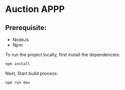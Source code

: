 # Auction APPP

## Prerequisite:

- NodeJs
- Npm

To run the project locally, first install the dependencies:

```bash
npm install
```

Next, Start build process:

```bash
npm run dev
```
